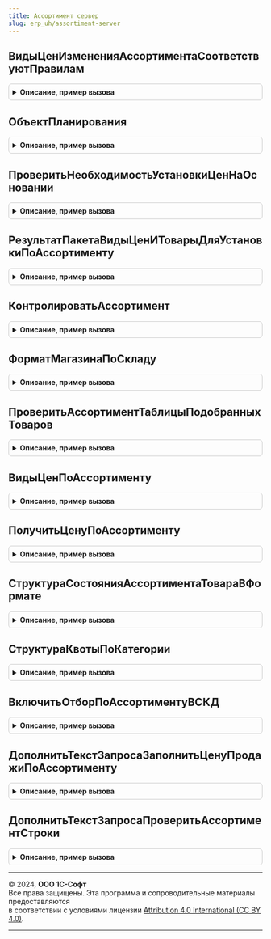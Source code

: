 ```yaml
---
title: Ассортимент сервер
slug: erp_uh/assortiment-server
---
```



## ВидыЦенИзмененияАссортиментаСоответствуютПравилам
<details style="margin: 1em 0; padding: 0.5em; border: 1px solid #ccc; border-radius: 6px;">

<summary style="font-weight: bold; cursor: pointer;">Описание, пример вызова</summary>

```bsl

// Функция проверяет, соответствует ли реквизит "ЦенаВключаетНДС"
// у всех видов цен в табличной части "Товары" документа "ИзменениеАссортимента"
// и у вида цен, указанного в объекте планирования этого документа.
// В случае нахождения расхождений выводит информационное сообщение
// Вызывается ПЕРЕД записью соответствующего документа-объекта.
//
// Параметры:
//  ДокументОбъект - ДокументОбъект.ИзменениеАссортимента
//
// Возвращаемое значение:
//  Булево - если реквизит "ЦенаВключаетНДС" все виды цен совпадает, возвращается Истина, иначе Ложь.
//
Функция ВидыЦенИзмененияАссортиментаСоответствуютПравилам(ДокументОбъект) Экспорт
```

Пример вызова
```bsl
Результат = АссортиментСервер.ВидыЦенИзмененияАссортиментаСоответствуютПравилам(ДокументОбъект) 
```
</details>

## ОбъектПланирования
<details style="margin: 1em 0; padding: 0.5em; border: 1px solid #ccc; border-radius: 6px;">

<summary style="font-weight: bold; cursor: pointer;">Описание, пример вызова</summary>

```bsl

// Функция возвращает значение текущего объекта планирования ассортимента в зависимости от настроек.
//
// Параметры:
//  ОбъектПроверки  - СправочникСсылка.Склады, СправочникСсылка.ФорматыМагазинов - Склад или формат для которого
//                                                                                 определяется объект планирования
//  НаДату  - Дата - Дата на которую определяется текущий объект планирования.
//
// Возвращаемое значение:
//   СправочникСсылка.ФорматыМагазинов, СправочникСсылка.Склады   - текущий объект планирования, в зависимости от ФО -
//   формат магазина или склад-магазин.
//
Функция ОбъектПланирования(ОбъектПроверки, Знач НаДату = Неопределено) Экспорт
```

Пример вызова
```bsl
Результат = АссортиментСервер.ОбъектПланирования(ОбъектПроверки, НаДату);
```
</details>

## ПроверитьНеобходимостьУстановкиЦенНаОсновании
<details style="margin: 1em 0; padding: 0.5em; border: 1px solid #ccc; border-radius: 6px;">

<summary style="font-weight: bold; cursor: pointer;">Описание, пример вызова</summary>

```bsl

// Процедура проверяет стадию документа "ИзменениеАссортимента"
// Вызывается при обработке заполнения документа "Установка цен" на основании "ИзменениеАссортимента"
// если документ переводит товары в стадию "ЗапрещеныЗакупкиИПродажи"
// то принудительно вызывается исключение и формируется соответствующий текст ошибки.
//
// Параметры:
// 		ДокументОснование - ДокументСсылка.ИзменениеАссортимента.
Процедура ПроверитьНеобходимостьУстановкиЦенНаОсновании(ДокументОснование) Экспорт
```

Пример вызова
```bsl
АссортиментСервер.ПроверитьНеобходимостьУстановкиЦенНаОсновании(ДокументОснование) 
```
</details>

## РезультатПакетаВидыЦенИТоварыДляУстановкиПоАссортименту
<details style="margin: 1em 0; padding: 0.5em; border: 1px solid #ccc; border-radius: 6px;">

<summary style="font-weight: bold; cursor: pointer;">Описание, пример вызова</summary>

```bsl

// Функция получает таблицы товаров и видов цен, содержащихся в табличной части документа "ИзменениеАссортимента"
// вызывается при вводе на основании изменения ассортимента документа установки цен.
//
// Параметры:
//  ДокументОснование - ДокументСсылка.ИзменениеАссортимента
//
// Возвращаемое значение:
//  Массив - результат выполнения пакета запросов.
//
Функция РезультатПакетаВидыЦенИТоварыДляУстановкиПоАссортименту(ДокументОснование) Экспорт
```

Пример вызова
```bsl
Результат = АссортиментСервер.РезультатПакетаВидыЦенИТоварыДляУстановкиПоАссортименту(ДокументОснование) 
```
</details>

## КонтролироватьАссортимент
<details style="margin: 1em 0; padding: 0.5em; border: 1px solid #ccc; border-radius: 6px;">

<summary style="font-weight: bold; cursor: pointer;">Описание, пример вызова</summary>

```bsl

// Функция возвращает признак контроля ассортимента по истории изменений
//
// Параметры:
//  Склад  - СправочникСсылка.Склады - Склад/магазин для которого проверяется контроль ассортимента
//  НаДату  - Дата - Дата на которую производится проверка контроля ассортимента.
//
// Возвращаемое значение:
//   Булево   - Истина, если ассортимент контролируется на складе и Ложь, если нет.
//
Функция КонтролироватьАссортимент(Знач Склад, Знач НаДату = Неопределено) Экспорт
```

Пример вызова
```bsl
Результат = АссортиментСервер.КонтролироватьАссортимент(Склад, НаДату);
```
</details>

## ФорматМагазинаПоСкладу
<details style="margin: 1em 0; padding: 0.5em; border: 1px solid #ccc; border-radius: 6px;">

<summary style="font-weight: bold; cursor: pointer;">Описание, пример вызова</summary>

```bsl

// Функция возвращает признак контроля ассортимента по истории изменений
//
// Параметры:
//  Склад  - СправочникСсылка.Склады - Склад/магазин для которого проверяется контроль ассортимента
//  НаДату  - Дата - Дата на которую производится проверка контроля ассортимента.
//
// Возвращаемое значение:
//   Булево   - Истина, если ассортимент контролируется на складе и Ложь, если нет.
//
Функция ФорматМагазинаПоСкладу(Знач Склад, Знач НаДату = Неопределено) Экспорт
```

Пример вызова
```bsl
Результат = АссортиментСервер.ФорматМагазинаПоСкладу(Склад, НаДату);
```
</details>

## ПроверитьАссортиментТаблицыПодобранныхТоваров
<details style="margin: 1em 0; padding: 0.5em; border: 1px solid #ccc; border-radius: 6px;">

<summary style="font-weight: bold; cursor: pointer;">Описание, пример вызова</summary>

```bsl

// Процедура проверяет вхождение в ассортимент магазина на указанную дату товаров в подборе, не входящих в основание
//
// Параметры:
// 	Объект - ДокументОбъект.ЗаказНаПеремещение - объект подбора
// 	       - ДокументОбъект.ЗаказПоставщику - объект подбора
// 	ИмяРеквизитаСклад - Строка - указывает на реквизит склад, ассортимент которого проверяется
// 	ТаблицаТоваров - ТаблицаЗначений - таблица товаров, добавленных в табличную часть документа, для которых нужно выполнить проверку.
Процедура ПроверитьАссортиментТаблицыПодобранныхТоваров(Объект, ИмяРеквизитаСклад, ТаблицаТоваров = Неопределено) Экспорт
```

Пример вызова
```bsl
АссортиментСервер.ПроверитьАссортиментТаблицыПодобранныхТоваров(Объект, ИмяРеквизитаСклад, ТаблицаТоваров);
```
</details>

## ВидыЦенПоАссортименту
<details style="margin: 1em 0; padding: 0.5em; border: 1px solid #ccc; border-radius: 6px;">

<summary style="font-weight: bold; cursor: pointer;">Описание, пример вызова</summary>

```bsl

// Возвращает массив видов цен, которые назначены для объекта планирования на дату
//
// Параметры:
//  ОбъектПланирования - СправочникСсылка.Склады,СправочникСсылка.ФорматыМагазинов
//  Дата			 - Дата
//  ОтборПоРесурсам	 - Структура.
//
// Возвращаемое значение:
//  Массив - Виды цен по ассортименту.
//
Функция ВидыЦенПоАссортименту(ОбъектПланирования, Знач Дата, ОтборПоРесурсам = Неопределено) Экспорт
```

Пример вызова
```bsl
Результат = АссортиментСервер.ВидыЦенПоАссортименту(ОбъектПланирования, Дата, ОтборПоРесурсам);
```
</details>

## ПолучитьЦенуПоАссортименту
<details style="margin: 1em 0; padding: 0.5em; border: 1px solid #ccc; border-radius: 6px;">

<summary style="font-weight: bold; cursor: pointer;">Описание, пример вызова</summary>

```bsl

// Функция получает значение цены продажи
// в соответствии с видом цен, указанным в регистре "Ассортимент",
// для номенклатуры и склада на указанную дату.
//
// Параметры:
//		ПараметрыОтбора - Структура - Параметры отбора для цены.
//
// Возвращаемое значение:
//  Число - Цена
//
Функция ПолучитьЦенуПоАссортименту(ПараметрыОтбора) Экспорт
```

Пример вызова
```bsl
Результат = АссортиментСервер.ПолучитьЦенуПоАссортименту(ПараметрыОтбора) 
```
</details>

## СтруктураСостоянияАссортиментаТовараВФормате
<details style="margin: 1em 0; padding: 0.5em; border: 1px solid #ccc; border-radius: 6px;">

<summary style="font-weight: bold; cursor: pointer;">Описание, пример вызова</summary>

```bsl

// Функция получает актуальные значения ресурсов регистра сведений "Ассортимент" на указанную дату
// для товара и формата магазина.
//
// Параметры:
//  Номенклатура - СправочникСсылка.Номенклатура
//  ОбъектПроверки - СправочникСсылка.ФорматыМагазинов, СправочникСсылка.Склады - Склад или формат магазина
//  НаДату - Дата - Дата на которую определяется текущий объект планирования.
//
// Возвращаемое значение:
//  Структура - аналогична выборке всех ресурсов из регистра.
//
Функция СтруктураСостоянияАссортиментаТовараВФормате(Номенклатура, ОбъектПроверки, Знач НаДату) Экспорт
```

Пример вызова
```bsl
Результат = АссортиментСервер.СтруктураСостоянияАссортиментаТовараВФормате(Номенклатура, ОбъектПроверки, НаДату) 
```
</details>

## СтруктураКвотыПоКатегории
<details style="margin: 1em 0; padding: 0.5em; border: 1px solid #ccc; border-radius: 6px;">

<summary style="font-weight: bold; cursor: pointer;">Описание, пример вызова</summary>

```bsl

// Функция получает актуальные значения ресурсов регистра сведений "Квоты ассортимента" на указанную дату
// для категории, марки и формата магазина.
//
// Параметры:
//  ОбъектПланирования - СправочникСсылка.ФорматыМагазинов, СправочникСсылка.Склады - Объект по которому получаем квоты
//  ТоварнаяКатегория - СправочникСсылка.ТоварныеКатегории
//  Марка - СправочникСсылка.Марки
//  НаДату - Дата - дата и время
//
// Возвращаемое значение:
// Структура - аналогична выборке всех ресурсов из регистра.
//
Функция СтруктураКвотыПоКатегории(ОбъектПланирования, ТоварнаяКатегория, Марка, Знач НаДату) Экспорт
```

Пример вызова
```bsl
Результат = АссортиментСервер.СтруктураКвотыПоКатегории(ОбъектПланирования, ТоварнаяКатегория, Марка, НаДату) 
```
</details>

## ВключитьОтборПоАссортиментуВСКД
<details style="margin: 1em 0; padding: 0.5em; border: 1px solid #ccc; border-radius: 6px;">

<summary style="font-weight: bold; cursor: pointer;">Описание, пример вызова</summary>

```bsl

// Если в настройках СКД включено использование отбора по ассортименту,
// то процедура устанавливает служебный параметр использования отбора по ассортименту.
//
//	Параметры:
//		КомпоновщикНастроек - КомпоновщикНастроекКомпоновкиДанных - компоновщик настроек СКД.
//
Процедура ВключитьОтборПоАссортиментуВСКД(КомпоновщикНастроек) Экспорт
```

Пример вызова
```bsl
АссортиментСервер.ВключитьОтборПоАссортиментуВСКД(КомпоновщикНастроек) 
```
</details>

## ДополнитьТекстЗапросаЗаполнитьЦенуПродажиПоАссортименту
<details style="margin: 1em 0; padding: 0.5em; border: 1px solid #ccc; border-radius: 6px;">

<summary style="font-weight: bold; cursor: pointer;">Описание, пример вызова</summary>

```bsl

// Добавляет запрос в пакет запросов для получения данных, необходимых для получения цены продажи по ассортименту.
//
// Параметры:
//  СтруктураДействий - см. ПакетнаяОбработкаТабличнойЧастиКлиентСервер.ПолучитьСтруктуруКэшируемыеЗначения
//  ОписаниеЗапроса - см. ПакетнаяОбработкаТабличнойЧастиСервер.ОписаниеЗапроса
//  КэшированныеЗначения - Структура
Процедура ДополнитьТекстЗапросаЗаполнитьЦенуПродажиПоАссортименту(СтруктураДействий, ОписаниеЗапроса, КэшированныеЗначения) Экспорт
```

Пример вызова
```bsl
АссортиментСервер.ДополнитьТекстЗапросаЗаполнитьЦенуПродажиПоАссортименту(СтруктураДействий, ОписаниеЗапроса, КэшированныеЗначения) 
```
</details>

## ДополнитьТекстЗапросаПроверитьАссортиментСтроки
<details style="margin: 1em 0; padding: 0.5em; border: 1px solid #ccc; border-radius: 6px;">

<summary style="font-weight: bold; cursor: pointer;">Описание, пример вызова</summary>

```bsl

// Добавляет запрос в пакет запросов для получения данных, необходимых для проверки ассортимента строки.
//
// Параметры:
//  СтруктураДействий - см. ПакетнаяОбработкаТабличнойЧастиКлиентСервер.ПолучитьСтруктуруКэшируемыеЗначения
//  ОписаниеЗапроса - см. ПакетнаяОбработкаТабличнойЧастиСервер.ОписаниеЗапроса
//  КэшированныеЗначения - Структура
Процедура ДополнитьТекстЗапросаПроверитьАссортиментСтроки(СтруктураДействий, ОписаниеЗапроса, КэшированныеЗначения) Экспорт
```

Пример вызова
```bsl
АссортиментСервер.ДополнитьТекстЗапросаПроверитьАссортиментСтроки(СтруктураДействий, ОписаниеЗапроса, КэшированныеЗначения) 
```
</details>

---

© 2024, **ООО 1С-Софт**  
Все права защищены. Эта программа и сопроводительные материалы предоставляются  
в соответствии с условиями лицензии [Attribution 4.0 International (CC BY 4.0)](https://creativecommons.org/licenses/by/4.0/legalcode).

---
